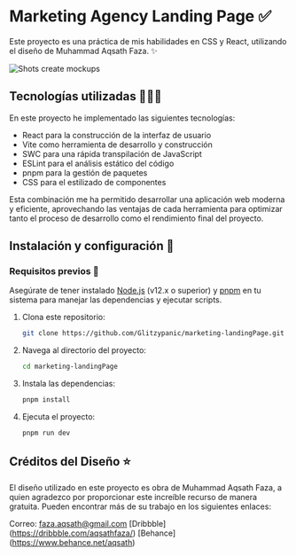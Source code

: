 # Marketing Agency Landing Page ✅

Este proyecto es una práctica de mis habilidades en CSS y React, utilizando el diseño de Muhammad Aqsath Faza. ✨

![Shots create mockups](https://github.com/Glitzypanic/marketing-landingPage/assets/133188693/a503ec01-3e0f-46f6-9219-f69994a64be7)

## Tecnologías utilizadas 👨🏻‍💻

En este proyecto he implementado las siguientes tecnologías:

- React para la construcción de la interfaz de usuario
- Vite como herramienta de desarrollo y construcción
- SWC para una rápida transpilación de JavaScript
- ESLint para el análisis estático del código
- pnpm para la gestión de paquetes
- CSS para el estilizado de componentes

Esta combinación me ha permitido desarrollar una aplicación web moderna y eficiente, aprovechando las ventajas de cada herramienta para optimizar tanto el proceso de desarrollo como el rendimiento final del proyecto.

## Instalación y configuración 🧰

### Requisitos previos 🚧

Asegúrate de tener instalado [Node.js](https://nodejs.org/) (v12.x o superior) y [pnpm](https://pnpm.io/) en tu sistema para manejar las dependencias y ejecutar scripts.

1. Clona este repositorio:

   ```bash
   git clone https://github.com/Glitzypanic/marketing-landingPage.git

2. Navega al directorio del proyecto:

   ```bash
   cd marketing-landingPage

3. Instala las dependencias:

   ```bash
   pnpm install

4. Ejecuta el proyecto:

   ```bash
   pnpm run dev

## Créditos del Diseño ⭐
El diseño utilizado en este proyecto es obra de Muhammad Aqsath Faza, a quien agradezco por proporcionar este increíble recurso de manera gratuita. Pueden encontrar más de su trabajo en los siguientes enlaces:

Correo: faza.aqsath@gmail.com
[Dribbble] (https://dribbble.com/aqsathfaza/)
[Behance] (https://www.behance.net/aqsath)
